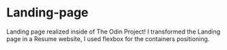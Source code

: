 # Landing-page
Landing page realized inside of The Odin Project!
I transformed the Landing page in a Resume website, I used flexbox for the containers positioning.
